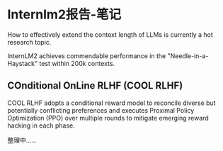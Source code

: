 # Internlm2报告-笔记

How to effectively extend the context length of LLMs is currently a hot research topic.

InternLM2 achieves commendable performance in the "Needle-in-a-Haystack" test within 200k contexts.


## COnditional OnLine RLHF (COOL RLHF)

COOL RLHF adopts a conditional reward model to reconcile diverse but potentially conflicting preferences and executes Proximal Policy Optimization (PPO) over multiple rounds to mitigate emerging reward hacking in each phase.


整理中……
